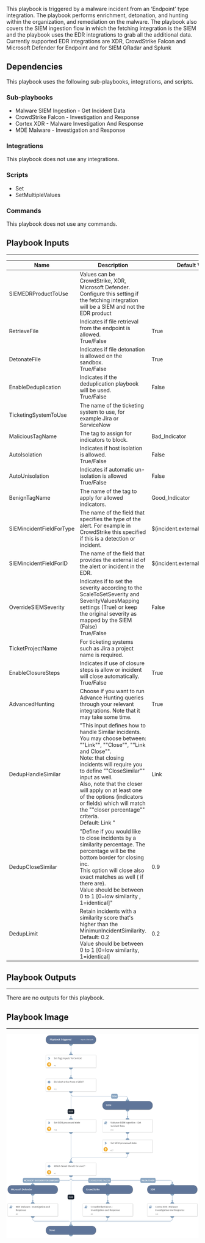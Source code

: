This playbook is triggered by a malware incident from an ‘Endpoint’ type integration. The playbook performs enrichment, detonation, and hunting within the organization, and remediation on the malware. The playbook also covers the SIEM ingestion flow in which the fetching integration is the SIEM and the playbook uses the EDR integrations to grab all the additional data.
Currently supported EDR integrations are 
XDR, CrowdStrike Falcon and Microsoft Defender for Endpoint and for SIEM QRadar and Splunk

## Dependencies
This playbook uses the following sub-playbooks, integrations, and scripts.

### Sub-playbooks
* Malware SIEM Ingestion - Get Incident Data
* CrowdStrike Falcon - Investigation and Response
* Cortex XDR - Malware Investigation And Response
* MDE Malware - Investigation and Response

### Integrations
This playbook does not use any integrations.

### Scripts
* Set
* SetMultipleValues

### Commands
This playbook does not use any commands.

## Playbook Inputs
---

| **Name** | **Description** | **Default Value** | **Required** |
| --- | --- | --- | --- |
| SIEMEDRProductToUse | Values can be CrowdStrike, XDR, Microsoft Defender. Configure this setting if the fetching integration will be a SIEM and not the EDR product |  | Optional |
| RetrieveFile | Indicates if file retrieval from the endpoint is allowed. <br/>True/False | True | Optional |
| DetonateFile | Indicates if file detonation is allowed on the sandbox.<br/>True/False | True | Optional |
| EnableDeduplication | Indicates if the deduplication playbook will be used.<br/>True/False | False | Optional |
| TicketingSystemToUse | The name of the ticketing system to use, for example Jira or ServiceNow |  | Optional |
| MaliciousTagName | The tag to assign for indicators to block. | Bad_Indicator | Optional |
| AutoIsolation | Indicates if host isolation is allowed.<br/>True/False | False | Optional |
| AutoUnisolation | Indicates if automatic un-isolation is allowed<br/>True/False | False | Optional |
| BenignTagName | The name of the tag to apply for allowed indicators. | Good_Indicator | Optional |
| SIEMincidentFieldForType | The name of the field that specifies the type of the alert. For example in CrowdStrike this specified if this is a detection or incident. | ${incident.externalcategoryname} | Optional |
| SIEMincidentFieldForID | The name of the field that provides the external id of the alert or incident in the EDR. | ${incident.externalsystemid} | Optional |
| OverrideSIEMSeverity | Indicates if to set the severity according to the  ScaleToSetSeverity and SeverityValuesMapping settings \(True\) or keep the original severity as mapped by the SIEM \(False\) <br/>True/False | False | Optional |
| TicketProjectName | For ticketing systems such as Jira a project name is required. |  | Optional |
| EnableClosureSteps | Indicates if use of closure steps is allow or incident will close automatically.<br/>True/False | True | Optional |
| AdvancedHunting | Choose if you want to run Advance Hunting queries through your relevant integrations. Note that it may take some time. | True | Optional |
| DedupHandleSimilar | "This input defines how to handle Similar incidents. <br/>You may choose between: ""Link"", ""Close"", ""Link and Close"".<br/>Note: that closing incidents will require you to define ""CloseSimilar"" input as well.<br/>Also, note that the closer will apply on at least one of the options \(indicators or fields\) which will match the ""closer percentage"" criteria.<br/>Default: Link " | Link | Optional |
| DedupCloseSimilar | "Define if you would like to close incidents by a similarity percentage. The percentage will be the bottom border for closing inc.<br/>This option will close also exact matches as well \( if there are\).<br/>Value should be between 0 to 1 \[0=low similarity , 1=identical\]" | 0.9 | Optional |
| DedupLimit | Retain incidents with a similarity score that's higher than the MinimunIncidentSimilarity.<br/>Default: 0.2<br/>Value should be between 0 to 1 \[0=low similarity, 1=identical\] | 0.2 | Optional |

## Playbook Outputs
---
There are no outputs for this playbook.

## Playbook Image
---
![Malware Investigation & Response Incident Handler](../doc_files/Malware_Investigation_&_Response_Incident_Handler.png)